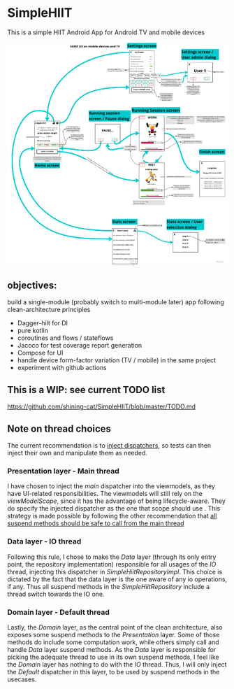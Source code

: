 # SimpleHIIT
This is a simple HIIT Android App for Android TV and mobile devices

![Features and UX description](simpleHIIT_UX_description.png)

## objectives: 
build a single-module (probably switch to multi-module later) app following clean-architecture principles
* Dagger-hilt for DI
* pure kotlin
* coroutines and flows / stateflows
* Jacoco for test coverage report generation
* Compose for UI
* handle device form-factor variation (TV / mobile) in the same project
* experiment with github actions

## This is a WIP: see current TODO list
https://github.com/shining-cat/SimpleHIIT/blob/master/TODO.md

## Note on thread choices
The current recommendation is to [inject dispatchers](https://developer.android.com/kotlin/coroutines/coroutines-best-practices#inject-dispatchers), so tests can then inject their own and manipulate them as needed.

### Presentation layer - Main thread
I have chosen to inject the _main_ dispatcher into the viewmodels, as they have UI-related responsibilities.
The viewmodels will still rely on the _viewModelScope_, since it has the advantage of being lifecycle-aware. They do specify the injected dispatcher as the one that scope should use .
This strategy is made possible by following the other recommendation that [all suspend methods should be safe to call from the main thread](https://developer.android.com/kotlin/coroutines/coroutines-best-practices#main-safe)

### Data layer - IO thread
Following this rule, I chose to make the _Data_ layer (through its only entry point, the repository implementation) responsible for all usages of the _IO_ thread, injecting this dispatcher in _SimpleHiitRepositoryImpl_. This choice is dictated by the fact that the data layer is the one aware of any io operations, if any.
Thus all suspend methods in the _SimpleHiitRepository_ include a thread switch towards the IO one. 

### Domain layer - Default thread
Lastly, the _Domain_ layer, as the central point of the clean architecture, also exposes some suspend methods to the _Presentation_ layer. Some of those methods do include some computation work, while others simply call and handle _Data_ layer suspend methods. As the _Data_ layer is responsible for picking the adequate thread to use in its own suspend methods, I feel like the _Domain_ layer has nothing to do with the _IO_ thread. Thus, I will only inject the _Default_ dispatcher in this layer, to be used by suspend methods in the usecases. 





